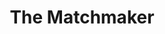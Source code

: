 ---
title: The Matchmaker
year: 1961
opening_date: 1961-09-29
closing_date: 1961-10-07
layout: productions
image:
image_caption:
image_credit:
playbill:
category:
Theatre: Theatre Jacksonville
Venue: Little Theatre
cast:
  Horace Vandergelder: Harrold Edris
  Ambrose Kemper: Jim Dudley
  Joe Scanlan: Warren Zundell
  Gertrude: Ellen Black
  Cornelius Hackl: Ron Dobrin
  Ermengarde: Diane Shackleton
  Malachi Stack: Joe Hyde
  Mrs. Levi: Gerri Turbow
  Barnaby Tucker: Bruce Henn
  Mrs. Molloy: Elise Hallowes
  Minnie Fay: Claire Zundell
  A Cabman: Wallace Hannon
  Rudolf: Jim Hicken
  August: Tom Thornhill
  Miss Flora Van Huysen: Kathryn Martin
  Her Cook: Mary Thornhill
  A Musician: Robert Sansone
crew:
  Director: George Ballis
  Set Designer: Ben Jones
  Scenic Art: Bob Krell
  Technical Work: Pete House
  Stage Manager: Ira Fink
  Assistant Stage Manager: Ellen Black
  Lighting: 
    - Chase Ambler
    - Ellen Black
  Sound: 
    - Tom Markham
    - Ron Johnson
  Costumes: 
    - Frank Ridge
    - Daisy Robinson
  Properties: 
    - Helen Cochran
    - Dave Adams
    - Esther Barnes
    - Ferguson Barnes
    - Sue Black
    - Marie Louise Burns
    - Gladys Dale
    - Doris Edwards
    - Beverly Fink
    - Betty Foran
    - Merlene Gallaway
    - Mardie Kelly
    - Bill Milton
    - Edythe Price
    - Marge Rocca
    - Lynn Shinberg
    - Lois Taylor
    - Gayle Swymer
    - Jean Charles
    - Jack Broughton
  Make-Up: 
    - Jane Porter
    - Peggy Gift
    - Anna Chiasson
    - Trudi Johnston
    - Rose Marie Regero
    - Maude Hecht
    - Penny Hecht
    - Bill Gibbs
    - Elmo Lehman
  Scenery: 
    - Mike Comer
    - Galdys Dale
    - Bunni Thornhill
    - Jean Charles
    - Thelma Mayeron 
    - Peggy Miller
    - Ellen Black
    - Tom Thornhill
    - Mary Thornhill
    - Marion Cooner
    - Frank Ridge
    - Louise Freeman
    - Charlie Sheirer
    - Jack Broughton
    - Peggy Gift
    - Happy Gift
    - Susie Gift
    - Charles Cleghorn, Jr.
    - Roger Smith
    - Trudi Johnston
    - Ira Fink
    - Dixie Cohen
    - Will Wasson
    - Roby Robson
    - Helen Cochran
    - Rik Snyder
    - Paul Galloway
    - Jack Brawley
    - Al Pinan
    - Beverly Fink
    - Marge Rocco
    - Frances Jeffrey
    - Thomas Felder
    - Gerri Turbow
    - Virginia Popwell
    - Del Popwell
    - Wade Popwell
    - Brent Turbow
    - Ellis Barnert
    - Frank Oliva
    - Edythe Price
    - Jeane Marlow
    - Peggy Coll
    - Margaret Hawkins
    - Bruce Henn
    - Chase Ambler
    - Bob Krell
    - Pat Garden
    - Sue Black
    - Evelyn Berlow
    - Pete House
    - Joanne House
    - Tom Markham
    - Judith Jett
    - Mardie Kelly
    - Ron Johnson
    - Ed Heist, Jr.
    - Hope Bayes
    - Terry McFarlane
    - Tom Bruce
    - Bob Middleton
  Program Cover: Bob Krell
external_links:
---